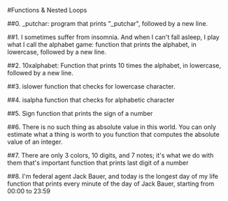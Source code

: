 #Functions & Nested Loops

##0. _putchar: program that prints "_putchar", followed by a new line.

##1. I sometimes suffer from insomnia. And when I can't fall asleep, I play what I call the alphabet game:
function that prints the alphabet, in lowercase, followed by a new line.

##2. 10xalphabet:
Function that prints 10 times the alphabet, in lowercase, followed by a new line.

##3. islower
function that checks for lowercase character.

##4. isalpha
function that checks for alphabetic character

##5. Sign
function that prints the sign of a number

##6. There is no such thing as absolute value in this world. You can only estimate what a thing is worth to you
function that computes the absolute value of an integer.

##7. There are only 3 colors, 10 digits, and 7 notes; it's what we do with them that's important
function that prints last digit of a number

##8. I'm federal agent Jack Bauer, and today is the longest day of my life
function that prints every minute of the day of Jack Bauer, starting from 00:00 to 23:59
